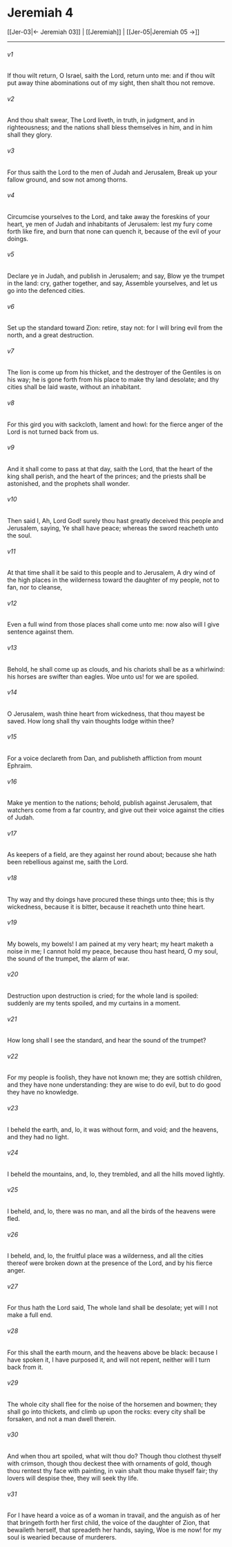 # Jeremiah 4

[[Jer-03|← Jeremiah 03]] | [[Jeremiah]] | [[Jer-05|Jeremiah 05 →]]
***

###### v1
If thou wilt return, O Israel, saith the Lord, return unto me: and if thou wilt put away thine abominations out of my sight, then shalt thou not remove.
###### v2
And thou shalt swear, The Lord liveth, in truth, in judgment, and in righteousness; and the nations shall bless themselves in him, and in him shall they glory.
###### v3
For thus saith the Lord to the men of Judah and Jerusalem, Break up your fallow ground, and sow not among thorns.
###### v4
Circumcise yourselves to the Lord, and take away the foreskins of your heart, ye men of Judah and inhabitants of Jerusalem: lest my fury come forth like fire, and burn that none can quench it, because of the evil of your doings.
###### v5
Declare ye in Judah, and publish in Jerusalem; and say, Blow ye the trumpet in the land: cry, gather together, and say, Assemble yourselves, and let us go into the defenced cities.
###### v6
Set up the standard toward Zion: retire, stay not: for I will bring evil from the north, and a great destruction.
###### v7
The lion is come up from his thicket, and the destroyer of the Gentiles is on his way; he is gone forth from his place to make thy land desolate; and thy cities shall be laid waste, without an inhabitant.
###### v8
For this gird you with sackcloth, lament and howl: for the fierce anger of the Lord is not turned back from us.
###### v9
And it shall come to pass at that day, saith the Lord, that the heart of the king shall perish, and the heart of the princes; and the priests shall be astonished, and the prophets shall wonder.
###### v10
Then said I, Ah, Lord God! surely thou hast greatly deceived this people and Jerusalem, saying, Ye shall have peace; whereas the sword reacheth unto the soul.
###### v11
At that time shall it be said to this people and to Jerusalem, A dry wind of the high places in the wilderness toward the daughter of my people, not to fan, nor to cleanse,
###### v12
Even a full wind from those places shall come unto me: now also will I give sentence against them.
###### v13
Behold, he shall come up as clouds, and his chariots shall be as a whirlwind: his horses are swifter than eagles. Woe unto us! for we are spoiled.
###### v14
O Jerusalem, wash thine heart from wickedness, that thou mayest be saved. How long shall thy vain thoughts lodge within thee?
###### v15
For a voice declareth from Dan, and publisheth affliction from mount Ephraim.
###### v16
Make ye mention to the nations; behold, publish against Jerusalem, that watchers come from a far country, and give out their voice against the cities of Judah.
###### v17
As keepers of a field, are they against her round about; because she hath been rebellious against me, saith the Lord.
###### v18
Thy way and thy doings have procured these things unto thee; this is thy wickedness, because it is bitter, because it reacheth unto thine heart.
###### v19
My bowels, my bowels! I am pained at my very heart; my heart maketh a noise in me; I cannot hold my peace, because thou hast heard, O my soul, the sound of the trumpet, the alarm of war.
###### v20
Destruction upon destruction is cried; for the whole land is spoiled: suddenly are my tents spoiled, and my curtains in a moment.
###### v21
How long shall I see the standard, and hear the sound of the trumpet?
###### v22
For my people is foolish, they have not known me; they are sottish children, and they have none understanding: they are wise to do evil, but to do good they have no knowledge.
###### v23
I beheld the earth, and, lo, it was without form, and void; and the heavens, and they had no light.
###### v24
I beheld the mountains, and, lo, they trembled, and all the hills moved lightly.
###### v25
I beheld, and, lo, there was no man, and all the birds of the heavens were fled.
###### v26
I beheld, and, lo, the fruitful place was a wilderness, and all the cities thereof were broken down at the presence of the Lord, and by his fierce anger.
###### v27
For thus hath the Lord said, The whole land shall be desolate; yet will I not make a full end.
###### v28
For this shall the earth mourn, and the heavens above be black: because I have spoken it, I have purposed it, and will not repent, neither will I turn back from it.
###### v29
The whole city shall flee for the noise of the horsemen and bowmen; they shall go into thickets, and climb up upon the rocks: every city shall be forsaken, and not a man dwell therein.
###### v30
And when thou art spoiled, what wilt thou do? Though thou clothest thyself with crimson, though thou deckest thee with ornaments of gold, though thou rentest thy face with painting, in vain shalt thou make thyself fair; thy lovers will despise thee, they will seek thy life.
###### v31
For I have heard a voice as of a woman in travail, and the anguish as of her that bringeth forth her first child, the voice of the daughter of Zion, that bewaileth herself, that spreadeth her hands, saying, Woe is me now! for my soul is wearied because of murderers. 
